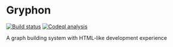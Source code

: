 # Gryphon
<a href="https://github.com/etcetra7n/gryphon/actions/workflows/build.yml"><img alt="Build status" src="https://github.com/etcetra7n/gryphon/actions/workflows/build.yml/badge.svg"></a> 
<a href="https://github.com/etcetra7n/gryphon/actions/workflows/codeql.yml"><img alt="Codeql analysis" src="https://github.com/etcetra7n/gryphon/actions/workflows/codeql.yml/badge.svg"></a>





A graph building system with HTML-like development experience

